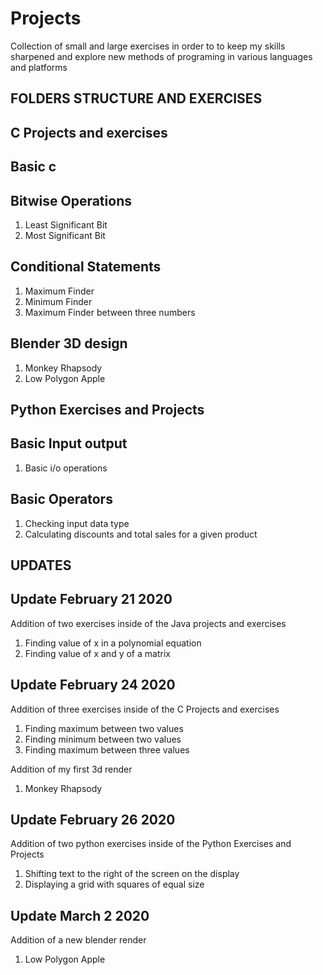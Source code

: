 # Projects
Collection of small and large exercises in order to to keep my skills sharpened and explore new methods of programing in various languages and platforms

**FOLDERS STRUCTURE AND EXERCISES**
------------------------------------------------------------------------------------------------------------------------------------------------------
C Projects and exercises
------------------------------------------------------------------------------------------------------------------------------------------------------
Basic c
------------------------------------------------------------------------------------------------------------------------------------------------------
Bitwise Operations
------------------------------------------------------------------------------------------------------------------------------------------------------
1. Least Significant Bit
2. Most Significant Bit

Conditional Statements
------------------------------------------------------------------------------------------------------------------------------------------------------
1. Maximum Finder
2. Minimum Finder
3. Maximum Finder between three numbers

Blender 3D design
------------------------------------------------------------------------------------------------------------------------------------------------------
1. Monkey Rhapsody
2. Low Polygon Apple

Python Exercises and Projects
------------------------------------------------------------------------------------------------------------------------------------------------------
Basic Input output
------------------------------------------------------------------------------------------------------------------------------------------------------
1. Basic i/o operations

Basic Operators
------------------------------------------------------------------------------------------------------------------------------------------------------
1. Checking input data type
2. Calculating discounts and total sales for a given product




**UPDATES**
------------------------------------------------------------------------------------------------------------------------------------------------------
Update February 21 2020
------------------------------------------------------------------------------------------------------------------------------------------------------
Addition of two exercises inside of the Java projects and exercises
1. Finding value of x in a polynomial equation
2. Finding value of x and y of a matrix

Update February 24 2020
------------------------------------------------------------------------------------------------------------------------------------------------------
Addition of three exercises inside of the C Projects and exercises
1. Finding maximum between two values
2. Finding minimum between two values
3. Finding maximum between three values

Addition of my first 3d render
1. Monkey Rhapsody

Update February 26 2020
------------------------------------------------------------------------------------------------------------------------------------------------------
Addition of two python exercises inside of the Python Exercises and Projects
1. Shifting text to the right of the screen on the display
2. Displaying a grid with squares of equal size

Update March 2 2020
------------------------------------------------------------------------------------------------------------------------------------------------------
Addition of a new blender render
1. Low Polygon Apple